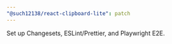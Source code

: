 ```yaml
---
"@such12138/react-clipboard-lite": patch
---
```


Set up Changesets, ESLint/Prettier, and Playwright E2E.